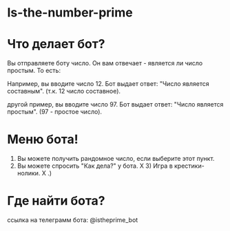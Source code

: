 # Is-the-number-prime

# Что делает бот?
Вы отправляете боту число. Он вам отвечает - является ли число простым. То есть:

Например, вы вводите число 12.
Бот выдает ответ: "Число является составным". (т.к. 12 число составное).

другой пример, вы вводите число 97.
Бот выдает ответ: "Число является простым". (97 - простое число).

# Меню бота!
1) Вы можете получить рандомное число, если выберите этот пункт.
2) Вы можете спросить "Как дела?" у бота.
X 3) Игра в крестики-нолики.
X .)

# Где найти бота?
ссылка на телеграмм бота: @istheprime_bot

